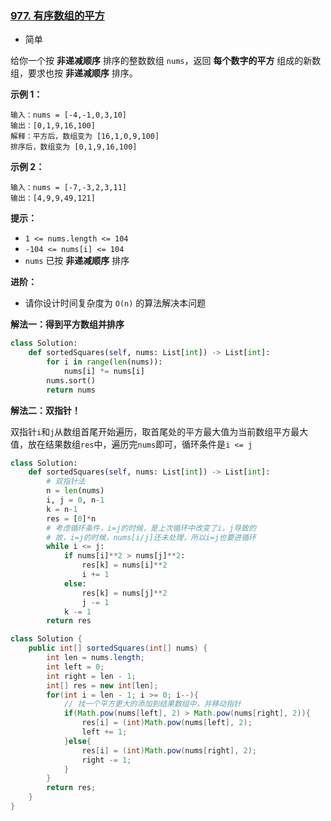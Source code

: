 ### [977. 有序数组的平方](https://leetcode.cn/problems/squares-of-a-sorted-array/)

- 简单

给你一个按 **非递减顺序** 排序的整数数组 `nums`，返回 **每个数字的平方** 组成的新数组，要求也按 **非递减顺序** 排序。

**示例 1：**

```
输入：nums = [-4,-1,0,3,10]
输出：[0,1,9,16,100]
解释：平方后，数组变为 [16,1,0,9,100]
排序后，数组变为 [0,1,9,16,100]
```

**示例 2：**

```
输入：nums = [-7,-3,2,3,11]
输出：[4,9,9,49,121]
```

**提示：**

- `1 <= nums.length <= 104`
- `-104 <= nums[i] <= 104`
- `nums` 已按 **非递减顺序** 排序

**进阶：**

- 请你设计时间复杂度为 `O(n)` 的算法解决本问题

**解法一：得到平方数组并排序**

```python
class Solution:
    def sortedSquares(self, nums: List[int]) -> List[int]:
        for i in range(len(nums)):
            nums[i] *= nums[i]
        nums.sort()
        return nums
```

**解法二：双指针！**

双指针`i`和`j`从数组首尾开始遍历，取首尾处的平方最大值为当前数组平方最大值，放在结果数组`res`中，遍历完`nums`即可，循环条件是`i <= j`

```python
class Solution:
    def sortedSquares(self, nums: List[int]) -> List[int]:
        # 双指针法
        n = len(nums)
        i, j = 0, n-1
        k = n-1
        res = [0]*n
        # 考虑循环条件，i=j的时候，是上次循环中改变了i，j导致的
        # 故，i=j的时候，nums[i/j]还未处理，所以i=j也要进循环
        while i <= j:
            if nums[i]**2 > nums[j]**2:
                res[k] = nums[i]**2
                i += 1
            else:
                res[k] = nums[j]**2
                j -= 1
            k -= 1
        return res
```

```java
class Solution {
    public int[] sortedSquares(int[] nums) {
        int len = nums.length;
        int left = 0;
        int right = len - 1;
        int[] res = new int[len];
        for(int i = len - 1; i >= 0; i--){
            // 找一个平方更大的添加到结果数组中，并移动指针
            if(Math.pow(nums[left], 2) > Math.pow(nums[right], 2)){
                res[i] = (int)Math.pow(nums[left], 2);
                left += 1;
            }else{
                res[i] = (int)Math.pow(nums[right], 2);
                right -= 1;
            }
        }
        return res;
    }
}
```

